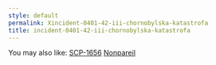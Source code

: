 ```yaml
---
style: default
permalink: Xincident-0401-42-iii-chornobylska-katastrofa
title: incident-0401-42-iii-chornobylska-katastrofa
---
```

You may also like:
[SCP-1656](http://scp-wiki.net/scp-1656)
[Nonpareil](http://scp-wiki.net/nonpareil)